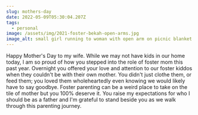 ```yaml
---
slug: mothers-day
date: 2022-05-09T05:30:04.207Z
tags:
  - personal
image: /assets/img/2021-foster-bekah-open-arms.jpg
image_alt: small girl running to woman with open arm on picnic blanket.
---
```

Happy Mother's Day to my wife. While we may not have kids in our home today, I am so proud of how you stepped into the role of foster mom this past year. Overnight you offered your love and attention to our foster kiddos when they couldn't be with their own mother. You didn't just clothe them, or feed them; you loved them wholeheartedly even knowing we would likely have to say goodbye. Foster parenting can be a weird place to take on the tile of mother but you 100% deserve it. You raise my expectations for who I should be as a father and I'm grateful to stand beside you as we walk through this parenting journey.